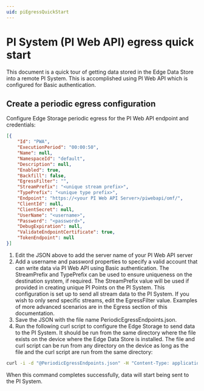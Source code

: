 ```yaml
---
uid: piEgressQuickStart
---
```


# PI System (PI Web API) egress quick start

This document is a quick tour of getting data stored in the Edge Data Store into a remote PI System. This is accomplished using PI Web API which is configured for Basic authentication.

## Create a periodic egress configuration

Configure Edge Storage periodic egress for the PI Web API endpoint and credentials:

```json
[{
    "Id": "PWA",
    "ExecutionPeriod": "00:00:50",
    "Name": null,
    "NamespaceId": "default",
    "Description": null,
    "Enabled": true,
    "Backfill": false,
    "EgressFilter": "",
    "StreamPrefix": "<unique stream prefix>",
    "TypePrefix": "<unique type prefix>",
    "Endpoint": "https://<your PI Web API Server>/piwebapi/omf/",
    "ClientId": null,
    "ClientSecret": null,
    "UserName": "<username>",
    "Password": "<password>",
    "DebugExpiration": null,
    "ValidateEndpointCertificate": true,
    "TokenEndpoint": null
}]
```

1. Edit the JSON above to add the server name of your PI Web API server
2. Add a username and password properties to specify a valid account that can write data via PI Web API using Basic authentication. The StreamPrefix and TypePrefix can be used to ensure uniqueness on the destination system, if required. The StreamPrefix value will be used if provided in creating unique PI Points on the PI System. This configuration is set up to send all stream data to the PI System. If you wish to only send specific streams, edit the EgressFilter value. Examples of more advanced scenarios are in the Egress section of this documentation.
3. Save the JSON with the file name PeriodicEgressEndpoints.json.
4. Run the following curl script to configure the Edge Storage to send data to the PI System. It should be run from the same directory where the file exists on the device where the Edge Data Store is installed. The file and curl script can be run from any directory on the device as long as the file and the curl script are run from the same directory:

```bash
curl -i -d "@PeriodicEgressEndpoints.json" -H "Content-Type: application/json" -X PUT http://localhost:5590/api/v1/configuration/storage/PeriodicEgressEndpoints/
```

When this command completes successfully, data will start being sent to the PI System.
